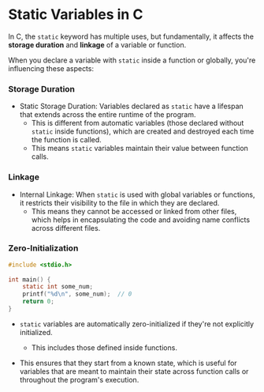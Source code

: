 
# Static Variables in C


In C, the `static` keyword has multiple uses, but fundamentally, it affects the
**storage duration** and **linkage** of a variable or function.  

When you declare a variable with `static` inside a function or globally, you're
influencing these aspects:

### Storage Duration

* Static Storage Duration: Variables declared as `static` have a lifespan that 
  extends across the entire runtime of the program.  
    * This is different from automatic variables (those declared without `static` inside
      functions), which are created and destroyed each time the function is called.  
    * This means `static` variables maintain their value between function calls.

### Linkage

* Internal Linkage: When `static` is used with global variables or 
  functions, it restricts their visibility to the file in which they
  are declared.  
    * This means they cannot be accessed or linked from other files, which helps
      in encapsulating the code and avoiding name conflicts across different files.

### Zero-Initialization
 
```c
#include <stdio.h>
 
int main() {
    static int some_num;
    printf("%d\n", some_num);  // 0
    return 0;
}
```

* `static` variables are automatically zero-initialized if they're not explicitly initialized.
    * This includes those defined inside functions.  

* This ensures that they start from a known state, which is useful for variables
  that are meant to maintain their state across function calls or throughout 
  the program's execution.

